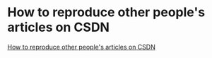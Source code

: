 # How to reproduce other people's articles on CSDN
[How to reproduce other people's articles on CSDN](https://aiwithcloud.com/2022/09/19/how_to_reproduce_other_peoples_articles_on_csdn/)
